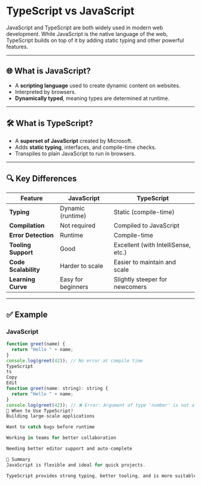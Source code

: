 # TypeScript vs JavaScript

JavaScript and TypeScript are both widely used in modern web development. While JavaScript is the native language of the web, TypeScript builds on top of it by adding static typing and other powerful features.

---

## 🌐 What is JavaScript?

- A **scripting language** used to create dynamic content on websites.
- Interpreted by browsers.
- **Dynamically typed**, meaning types are determined at runtime.

---

## 🛠 What is TypeScript?

- A **superset of JavaScript** created by Microsoft.
- Adds **static typing**, interfaces, and compile-time checks.
- Transpiles to plain JavaScript to run in browsers.

---

## 🔍 Key Differences

| Feature                | JavaScript                         | TypeScript                             |
|------------------------|-------------------------------------|----------------------------------------|
| **Typing**             | Dynamic (runtime)                  | Static (compile-time)                  |
| **Compilation**        | Not required                       | Compiled to JavaScript                 |
| **Error Detection**    | Runtime                            | Compile-time                           |
| **Tooling Support**    | Good                               | Excellent (with IntelliSense, etc.)    |
| **Code Scalability**   | Harder to scale                    | Easier to maintain and scale           |
| **Learning Curve**     | Easy for beginners                 | Slightly steeper for newcomers         |

---

## ✅ Example

### JavaScript

```js
function greet(name) {
  return "Hello " + name;
}
console.log(greet(42)); // No error at compile time
TypeScript
ts
Copy
Edit
function greet(name: string): string {
  return "Hello " + name;
}
console.log(greet(42)); // ❌ Error: Argument of type 'number' is not assignable to parameter of type 'string'.
🎯 When to Use TypeScript?
Building large-scale applications

Want to catch bugs before runtime

Working in teams for better collaboration

Needing better editor support and auto-complete

🧠 Summary
JavaScript is flexible and ideal for quick projects.

TypeScript provides strong typing, better tooling, and is more suitable for larger codebases.

